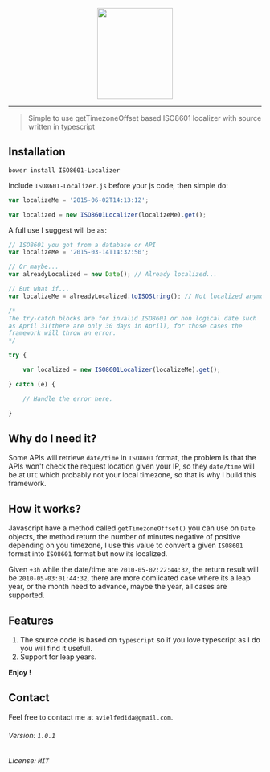 <p align="center">
	<img height="181" width="150" src="http://i.imgur.com/070F7jH.png">
</p>

---

> Simple to use getTimezoneOffset based ISO8601 localizer with source written in typescript

## Installation

```
bower install ISO8601-Localizer
```

Include `ISO8601-Localizer.js` before your js code, then simple do:

```javascript
var localizeMe = '2015-06-02T14:13:12';

var localized = new ISO8601Localizer(localizeMe).get();
```

A full use I suggest will be as:

```javascript
// ISO8601 you got from a database or API
var localizeMe = '2015-03-14T14:32:50';

// Or maybe...
var alreadyLocalized = new Date(); // Already localized...

// But what if...
var localizeMe = alreadyLocalized.toISOString(); // Not localized anymore but in ISO8601 format.

/*
The try-catch blocks are for invalid ISO8601 or non logical date such
as April 31(there are only 30 days in April), for those cases the
framework will throw an error.
*/

try {

	var localized = new ISO8601Localizer(localizeMe).get();

} catch (e) {

	// Handle the error here.

}
```

## Why do I need it?

Some APIs will retrieve `date/time` in `ISO8601` format, the problem is that the APIs won't check the request
location given your IP, so they `date/time` will be at `UTC` which probably not your local timezone, so that is why I build this framework.

## How it works?

Javascript have a method called `getTimezoneOffset()` you can use on `Date` objects, the method return the number of minutes negative of positive depending on you timezone, I use this value to convert a given `ISO8601` format into `ISO8601` format but now its localized.

Given `+3h` while the date/time are `2010-05-02:22:44:32`, the return result will be `2010-05-03:01:44:32`, there are more comlicated case where its a leap year, or the  month need to advance, maybe the year, all cases are supported.

## Features

1. The source code is based on `typescript` so if you love typescript as I do you will find it usefull.
2. Support for leap years.

**Enjoy !**

## Contact

Feel free to contact me at `avielfedida@gmail.com`.

###### Version: `1.0.1`

###### License: `MIT`